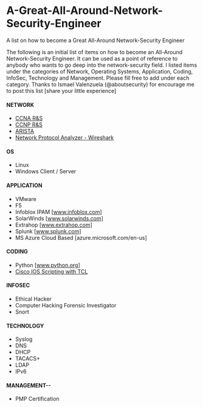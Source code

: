 # A-Great-All-Around-Network-Security-Engineer
A list on how to become a Great All-Around Network-Security Engineer

The following is an initial list of items on how to become an All-Around Network-Security Engineer. It can be used as a point of reference to anybody who wants to go deep into the network-security field. I listed items under the categories of Network, Operating Systems, Application, Coding, InfoSec, Technology and Management. Please fill free to add under each category. Thanks to Ismael Valenzuela (@aboutsecurity) for encourage me to post this list [share your little experience]

#### NETWORK
  * [CCNA R&S](https://www.cisco.com/c/en/us/training-events/training-certifications/certifications/associate.html "Cisco's CCNA R&S page")
  * [CCNP R&S](https://www.cisco.com/c/en/us/training-events/training-certifications/certifications/professional.html "Cisco's CCNP R&S page")
  * [ARISTA](https://www.arista.com/en "Arista's Homepage")
  * [Network Protocol Analyzer - Wireshark](www.wireshark.org "Wireshark's Homepage")

#### OS
  * Linux
  * Windows Client / Server

#### APPLICATION
  * VMware
  * F5
  * Infoblox IPAM [www.infoblox.com]
  * SolarWinds [www.solarwinds.com]
  * Extrahop [www.extrahop.com]
  * Splunk [www.splunk.com]
  * MS Azure Cloud Based [azure.microsoft.com/en-us]

#### CODING
  * Python [www.python.org]
  * [Cisco IOS Scripting with TCL](https://www.cisco.com/c/en/us/td/docs/ios-xml/ios/ios_tcl/configuration/xe-16/ios-tcl-xe-16-book/Cisco_IOS_XE_Scripting_with_Tcl.html "Cisco's TCL page")

#### INFOSEC
  * Ethical Hacker
  * Computer Hacking Forensic Investigator
  * Snort

#### TECHNOLOGY
  * Syslog
  * DNS
  * DHCP
  * TACACS+
  * LDAP
  * IPv6


#### MANAGEMENT--
  * PMP Certification


